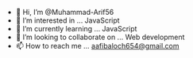 - 👋 Hi, I’m @Muhammad-Arif56
- 👀 I’m interested in ... JavaScript 
- 🌱 I’m currently learning ... JavaScript 
- 💞️ I’m looking to collaborate on ... Web development 
- 📫 How to reach me ... aafibaloch654@gmail.com

<!---
Muhammad-Arif56/Muhammad-Arif56 is a ✨ special ✨ repository because its `README.md` (this file) appears on your GitHub profile.
You can click the Preview link to take a look at your changes.
--->
